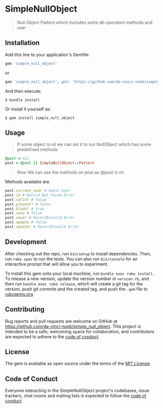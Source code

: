 # SimpleNullObject

> Null Object Pattern which includes some db operation methods and user

## Installation

Add this line to your application's Gemfile:

```ruby
gem 'simple_null_object'
```

or

```ruby
gem 'simple_null_object', git: 'https://github.com/da-vinci-noob/simple_null_object.git'
```

And then execute:

    $ bundle install

Or install it yourself as:

    $ gem install simple_null_object

## Usage

> If some object is nil we can set it to our NullObject which has some predefined methods

```ruby
@post = nil
post = @post || SimpleNullObject::Pattern
```

> Now We can use the methods on post as @post is nil.

Methods available are.

```ruby
post.current_user # Guest User
post.id # Record Not Found Error
post.valid? # false
post.present? # false
post.blank? # true
post.save # false
post.save! # RecordInvalid Error
post.update # false
post.update! # RecordInvalid Error
```

## Development

After checking out the repo, run `bin/setup` to install dependencies. Then, run `rake spec` to run the tests. You can also run `bin/console` for an interactive prompt that will allow you to experiment.

To install this gem onto your local machine, run `bundle exec rake install`. To release a new version, update the version number in `version.rb`, and then run `bundle exec rake release`, which will create a git tag for the version, push git commits and the created tag, and push the `.gem` file to [rubygems.org](https://rubygems.org).

## Contributing

Bug reports and pull requests are welcome on GitHub at https://github.com/da-vinci-noob/simple_null_object. This project is intended to be a safe, welcoming space for collaboration, and contributors are expected to adhere to the [code of conduct](https://github.com/da-vinci-noob/simple_null_object/blob/main/CODE_OF_CONDUCT.md).

## License

The gem is available as open source under the terms of the [MIT License](https://opensource.org/licenses/MIT).

## Code of Conduct

Everyone interacting in the SimpleNullObject project's codebases, issue trackers, chat rooms and mailing lists is expected to follow the [code of conduct](https://github.com/da-vinci-noob/simple_null_object/blob/main/CODE_OF_CONDUCT.md).
